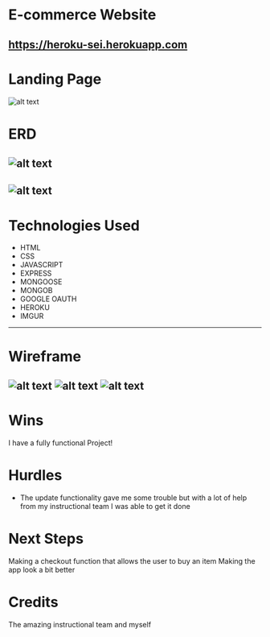 # E-commerce Website
https://heroku-sei.herokuapp.com
---
# Landing Page
![alt text](https://i.imgur.com/z043MVl.png)
# ERD
![alt text](https://i.imgur.com/MHkorH0.png)
-
![alt text](https://i.imgur.com/OGRKzre.png)
--
# Technologies Used
* HTML
* CSS
* JAVASCRIPT
* EXPRESS
* MONGOOSE
* MONGOB
* GOOGLE OAUTH
* HEROKU
* IMGUR
---
# Wireframe
![alt text](https://i.imgur.com/ZQc1YT5.png)
![alt text](https://i.imgur.com/LMgYwLL.png)
![alt text](https://i.imgur.com/LrwR6a8.png)
---
# Wins
I have a fully functional Project!

# Hurdles
<ul>
<li>The update functionality gave me some trouble but with a lot of help from my instructional team I was able to get it done</li></ul>

# Next Steps
Making a checkout function that allows the user to buy an item
Making the app look a bit better

# Credits
The amazing instructional team and myself
